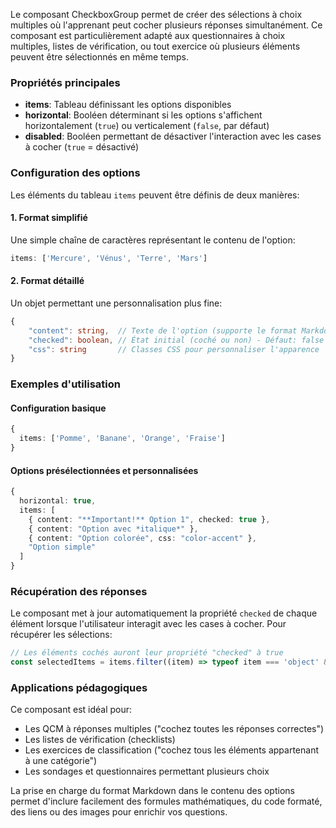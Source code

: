 Le composant CheckboxGroup permet de créer des sélections à choix multiples où l'apprenant peut cocher plusieurs réponses simultanément. Ce composant est particulièrement adapté aux questionnaires à choix multiples, listes de vérification, ou tout exercice où plusieurs éléments peuvent être sélectionnés en même temps.

### Propriétés principales

- **items**: Tableau définissant les options disponibles
- **horizontal**: Booléen déterminant si les options s'affichent horizontalement (`true`) ou verticalement (`false`, par défaut)
- **disabled**: Booléen permettant de désactiver l'interaction avec les cases à cocher (`true` = désactivé)

### Configuration des options

Les éléments du tableau `items` peuvent être définis de deux manières:

#### 1. Format simplifié

Une simple chaîne de caractères représentant le contenu de l'option:

```typescript
items: ['Mercure', 'Vénus', 'Terre', 'Mars']
```

#### 2. Format détaillé

Un objet permettant une personnalisation plus fine:

```typescript
{
    "content": string,  // Texte de l'option (supporte le format Markdown)
    "checked": boolean, // État initial (coché ou non) - Défaut: false
    "css": string       // Classes CSS pour personnaliser l'apparence
}
```

### Exemples d'utilisation

#### Configuration basique

```typescript
{
  items: ['Pomme', 'Banane', 'Orange', 'Fraise']
}
```

#### Options présélectionnées et personnalisées

```typescript
{
  horizontal: true,
  items: [
    { content: "**Important!** Option 1", checked: true },
    { content: "Option avec *italique*" },
    { content: "Option colorée", css: "color-accent" },
    "Option simple"
  ]
}
```

### Récupération des réponses

Le composant met à jour automatiquement la propriété `checked` de chaque élément lorsque l'utilisateur interagit avec les cases à cocher. Pour récupérer les sélections:

```typescript
// Les éléments cochés auront leur propriété "checked" à true
const selectedItems = items.filter((item) => typeof item === 'object' && item.checked)
```

### Applications pédagogiques

Ce composant est idéal pour:

- Les QCM à réponses multiples ("cochez toutes les réponses correctes")
- Les listes de vérification (checklists)
- Les exercices de classification ("cochez tous les éléments appartenant à une catégorie")
- Les sondages et questionnaires permettant plusieurs choix

La prise en charge du format Markdown dans le contenu des options permet d'inclure facilement des formules mathématiques, du code formaté, des liens ou des images pour enrichir vos questions.
